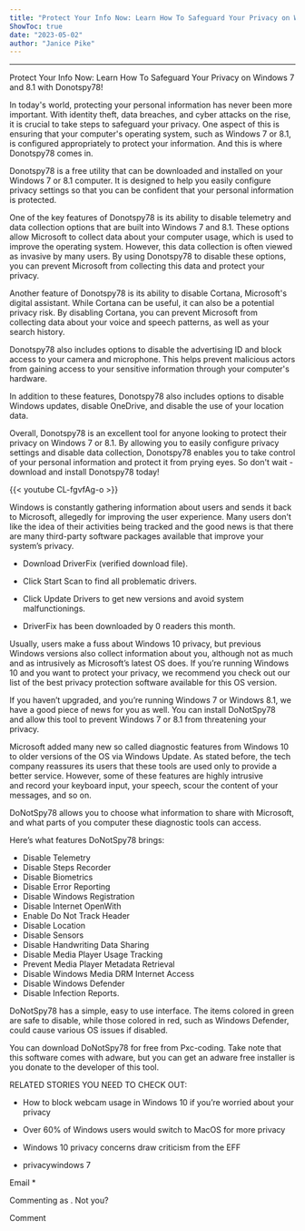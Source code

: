 ```yaml
---
title: "Protect Your Info Now: Learn How To Safeguard Your Privacy on Windows 7 and 8.1 with Donotspy78!"
ShowToc: true 
date: "2023-05-02"
author: "Janice Pike"
---
```

*****
Protect Your Info Now: Learn How To Safeguard Your Privacy on Windows 7 and 8.1 with Donotspy78!

In today's world, protecting your personal information has never been more important. With identity theft, data breaches, and cyber attacks on the rise, it is crucial to take steps to safeguard your privacy. One aspect of this is ensuring that your computer's operating system, such as Windows 7 or 8.1, is configured appropriately to protect your information. And this is where Donotspy78 comes in.

Donotspy78 is a free utility that can be downloaded and installed on your Windows 7 or 8.1 computer. It is designed to help you easily configure privacy settings so that you can be confident that your personal information is protected.

One of the key features of Donotspy78 is its ability to disable telemetry and data collection options that are built into Windows 7 and 8.1. These options allow Microsoft to collect data about your computer usage, which is used to improve the operating system. However, this data collection is often viewed as invasive by many users. By using Donotspy78 to disable these options, you can prevent Microsoft from collecting this data and protect your privacy.

Another feature of Donotspy78 is its ability to disable Cortana, Microsoft's digital assistant. While Cortana can be useful, it can also be a potential privacy risk. By disabling Cortana, you can prevent Microsoft from collecting data about your voice and speech patterns, as well as your search history.

Donotspy78 also includes options to disable the advertising ID and block access to your camera and microphone. This helps prevent malicious actors from gaining access to your sensitive information through your computer's hardware.

In addition to these features, Donotspy78 also includes options to disable Windows updates, disable OneDrive, and disable the use of your location data.

Overall, Donotspy78 is an excellent tool for anyone looking to protect their privacy on Windows 7 or 8.1. By allowing you to easily configure privacy settings and disable data collection, Donotspy78 enables you to take control of your personal information and protect it from prying eyes. So don't wait - download and install Donotspy78 today!

{{< youtube CL-fgvfAg-o >}} 



Windows is constantly gathering information about users and sends it back to Microsoft, allegedly for improving the user experience. Many users don’t like the idea of their activities being tracked and the good news is that there are many third-party software packages available that improve your system’s privacy.
 
 
 
- Download DriverFix (verified download file).
 - Click Start Scan to find all problematic drivers.
 - Click Update Drivers to get new versions and avoid system malfunctionings.

 
- DriverFix has been downloaded by 0 readers this month.

 
Usually, users make a fuss about Windows 10 privacy, but previous Windows versions also collect information about you, although not as much and as intrusively as Microsoft’s latest OS does. If you’re running Windows 10 and you want to protect your privacy, we recommend you check out our list of the best privacy protection software available for this OS version.
 
If you haven’t upgraded, and you’re running Windows 7 or Windows 8.1, we have a good piece of news for you as well. You can install DoNotSpy78 and allow this tool to prevent Windows 7 or 8.1 from threatening your privacy.
 
Microsoft added many new so called diagnostic features from Windows 10 to older versions of the OS via Windows Update. As stated before, the tech company reassures its users that these tools are used only to provide a better service. However, some of these features are highly intrusive and record your keyboard input, your speech, scour the content of your messages, and so on.
 
DoNotSpy78 allows you to choose what information to share with Microsoft, and what parts of you computer these diagnostic tools can access.
 
Here’s what features DoNotSpy78 brings:
 
- Disable Telemetry
 - Disable Steps Recorder
 - Disable Biometrics
 - Disable Error Reporting
 - Disable Windows Registration
 - Disable Internet OpenWith
 - Enable Do Not Track Header
 - Disable Location
 - Disable Sensors
 - Disable Handwriting Data Sharing
 - Disable Media Player Usage Tracking
 - Prevent Media Player Metadata Retrieval
 - Disable Windows Media DRM Internet Access
 - Disable Windows Defender
 - Disable Infection Reports.

 
DoNotSpy78 has a simple, easy to use interface. The items colored in green are safe to disable, while those colored in red, such as Windows Defender, could cause various OS issues if disabled.
 
You can download DoNotSpy78 for free from Pxc-coding. Take note that this software comes with adware, but you can get an adware free installer is you donate to the developer of this tool.
 
RELATED STORIES YOU NEED TO CHECK OUT:
 
- How to block webcam usage in Windows 10 if you’re worried about your privacy
 - Over 60% of Windows users would switch to MacOS for more privacy
 - Windows 10 privacy concerns draw criticism from the EFF

 

 
- privacywindows 7

 
Email * 
 

Commenting as .
Not you?

 
Comment 





